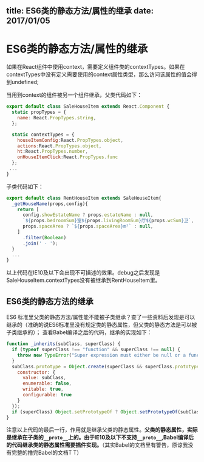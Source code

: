 title: ES6类的静态方法/属性的继承
date: 2017/01/05
---

# ES6类的静态方法/属性的继承

如果在React组件中使用context，需要定义组件类的contextTypes。如果在contextTypes中没有定义需要使用的context属性类型，那么访问该属性的值会得到undefined;

当用到context的组件被另一个组件继承，父类代码如下：

```js
export default class SaleHouseItem extends React.Component {
  static propTypes = {
    name: React.PropTypes.string,
  };

  static contextTypes = {
    houseItemConfig:React.PropTypes.object,
    actions:React.PropTypes.object,
    ht:React.PropTypes.number,
    onHouseItemClick:React.PropTypes.func
  };
 ...
}
```

子类代码如下：

```js
export default class RentHouseItem extends SaleHouseItem{
  _getHouseName(props,config){
    return [
      config.showEstateName ? props.estateName : null,
      `${props.bedroomSum}室${props.livingRoomSum}厅${props.wcSum}卫`,
      props.spaceArea ? `${props.spaceArea}m²` : null,
    ]
      .filter(Boolean)
      .join(' · ');
  }
  ...
}
```

以上代码在IE10及以下会出现不可描述的效果。debug之后发现是SaleHouseItem.contextTypes没有被继承到RentHouseItem里。

## ES6类的静态方法的继承

ES6 标准里父类的静态方法/属性能不能被子类继承？查了一些资料后发现是可以继承的（准确的说ES6标准里没有规定类的静态属性，但父类的静态方法是可以被子类继承的）；
查看Babel编译之后的代码，继承的实现如下：

```js
function _inherits(subClass, superClass) {
  if (typeof superClass !== "function" && superClass !== null) {
    throw new TypeError("Super expression must either be null or a function, not " + typeof superClass);
  }
  subClass.prototype = Object.create(superClass && superClass.prototype, {
    constructor: {
      value: subClass,
      enumerable: false,
      writable: true,
      configurable: true
    }
  });
  if (superClass) Object.setPrototypeOf ? Object.setPrototypeOf(subClass, superClass) : subClass.__proto__ = superClass;
}
```
注意以上代码的最后一行，作用就是继承父类的静态属性。**父类的静态属性，实际是继承在子类的`__proto__`上的。由于IE10及以下不支持`__proto__`,Babel编译后的代码继承类的静态属性需要插件实现。**（其实Babel的文档里有警告，原谅我没有完整的撸完Babel的文档T T）




